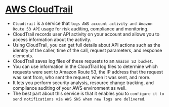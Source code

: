 
# [AWS CloudTrail](https://docs.aws.amazon.com/awscloudtrail/latest/userguide/cloudtrail-user-guide.html)
- `Cloudtrail` is a service that `logs AWS account activity and Amazon Route 53 API` usage for risk auditing, compliance and monitoring.
- CloudTrail records user API activity on your account and allows you to access information about the activity.
- Using CloudTrail, you can get full details about API actions such as the identity of the caller, time of the call, request parameters, and response elements.
- CloudTrail saves log files of these requests to an `Amazon S3 bucket`.
- You can use information in the CloudTrail log files to determine which requests were sent to Amazon Route 53, the IP address that the request was sent from, who sent the request, when it was sent, and more.
- It lets you perform security analysis, resource change tracking, and compliance auditing of your AWS environment as well. 
- The best part about this service is that it enables you to `configure it to send notifications via AWS SNS when new logs are delivered`.